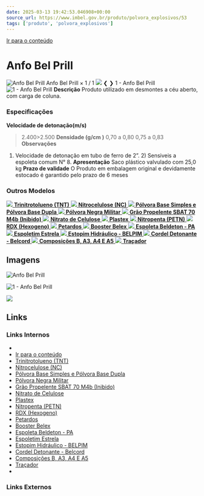```yaml
---
date: 2025-03-13 19:42:53.046908+00:00
source_url: https://www.imbel.gov.br/produto/polvora_explosivos/53
tags: ['produto', 'polvora_explosivos']
---
```


[](https://www.imbel.gov.br/produto/polvora_explosivos/53)
[Ir para o conteúdo](https://www.imbel.gov.br/produto/polvora_explosivos/53#conteudo)
# Anfo Bel Prill
![Anfo Bel Prill](https://www.imbel.gov.br/storage/produto/53-1680525370.png)
Anfo Bel Prill
×
1 / 1
![](https://www.imbel.gov.br/storage/produto/53-1680525370.png)
❮ ❯
1 - Anfo Bel Prill 
![1 - Anfo Bel Prill ](https://www.imbel.gov.br/storage/produto/53-1680525370.png)
**Descrição**
Produto utilizado em desmontes a céu aberto, com carga de coluna.
### Especificações
**Velocidade de detonação(m/s)**
> 2.400>2.500
**Densidade (g/cm )**
0,70 a 0,80 0,75 a 0,83
**Observações**
1) Velocidade de detonação em tubo de ferro de 2”. 2) Sensiveis a espoleta comum N° 8.
**Apresentação**
Saco plástico valvulado com 25,0 kg
**Prazo de validade**
O Produto em embalagem original e devidamente estocado é garantido pelo prazo de 6 meses
### Outros Modelos
[ ![](https://www.imbel.gov.br/storage/produto/32-1680523137.png) **Trinitrotolueno (TNT)** ](https://www.imbel.gov.br/produto/polvora_explosivos/32)
[ ![](https://www.imbel.gov.br/storage/produto/33-1680523207.png) **Nitrocelulose (NC)** ](https://www.imbel.gov.br/produto/polvora_explosivos/33)
[ ![](https://www.imbel.gov.br/storage/produto/34-1680523274.png) **Pólvora Base Simples e Pólvora Base Dupla** ](https://www.imbel.gov.br/produto/polvora_explosivos/34)
[ ![](https://www.imbel.gov.br/storage/produto/35-1680523316.png) **Pólvora Negra Militar** ](https://www.imbel.gov.br/produto/polvora_explosivos/35)
[ ![](https://www.imbel.gov.br/storage/produto/36-1680523550.png) **Grão Propelente SBAT 70 M4b (Inibido)** ](https://www.imbel.gov.br/produto/polvora_explosivos/36)
[ ![](https://www.imbel.gov.br/storage/produto/37-1680523604.png) **Nitrato de Celulose** ](https://www.imbel.gov.br/produto/polvora_explosivos/37)
[ ![](https://www.imbel.gov.br/storage/produto/38-1680523675.png) **Plastex** ](https://www.imbel.gov.br/produto/polvora_explosivos/38)
[ ![](https://www.imbel.gov.br/storage/produto/39-1680523730.png) **Nitropenta (PETN)** ](https://www.imbel.gov.br/produto/polvora_explosivos/39)
[ ![](https://www.imbel.gov.br/storage/produto/40-1680523794.png) **RDX (Hexogeno)** ](https://www.imbel.gov.br/produto/polvora_explosivos/40)
[ ![](https://www.imbel.gov.br/storage/produto/41-1680523832.png) **Petardos** ](https://www.imbel.gov.br/produto/polvora_explosivos/41)
[ ![](https://www.imbel.gov.br/storage/produto/42-1680523893.png) **Booster Belex** ](https://www.imbel.gov.br/produto/polvora_explosivos/42)
[ ![](https://www.imbel.gov.br/storage/produto/44-1680523960.png) **Espoleta Beldeton - PA** ](https://www.imbel.gov.br/produto/polvora_explosivos/44)
[ ![](https://www.imbel.gov.br/storage/produto/45-1680524039.png) **Espoletim Estrela** ](https://www.imbel.gov.br/produto/polvora_explosivos/45)
[ ![](https://www.imbel.gov.br/storage/produto/46-1680524137.png) **Estopim Hidráulico - BELPIM** ](https://www.imbel.gov.br/produto/polvora_explosivos/46)
[ ![](https://www.imbel.gov.br/storage/produto/47-1680524364.png) **Cordel Detonante - Belcord** ](https://www.imbel.gov.br/produto/polvora_explosivos/47)
[ ![](https://www.imbel.gov.br/storage/produto/49-1680524491.png) **Composições B, A3, A4 E A5** ](https://www.imbel.gov.br/produto/polvora_explosivos/49)
[ ![](https://www.imbel.gov.br/storage/produto/52-1680524705.png) **Traçador** ](https://www.imbel.gov.br/produto/polvora_explosivos/52)
[ ](https://www.imbel.gov.br/produto/polvora_explosivos/53#home)


## Imagens

![Anfo Bel Prill](https://www.imbel.gov.br/storage/produto/53-1680525370.png)

![1 - Anfo Bel Prill ](https://www.imbel.gov.br/storage/produto/53-1680525370.png)

![](https://www.imbel.gov.br/storage/produto/32-1680523137.png)



## Links

### Links Internos

- [](https://www.imbel.gov.br/produto/polvora_explosivos/53)
- [Ir para o conteúdo](https://www.imbel.gov.br/produto/polvora_explosivos/53#conteudo)
- [Trinitrotolueno (TNT)](https://www.imbel.gov.br/produto/polvora_explosivos/32)
- [Nitrocelulose (NC)](https://www.imbel.gov.br/produto/polvora_explosivos/33)
- [Pólvora Base Simples e Pólvora Base Dupla](https://www.imbel.gov.br/produto/polvora_explosivos/34)
- [Pólvora Negra Militar](https://www.imbel.gov.br/produto/polvora_explosivos/35)
- [Grão Propelente SBAT 70 M4b (Inibido)](https://www.imbel.gov.br/produto/polvora_explosivos/36)
- [Nitrato de Celulose](https://www.imbel.gov.br/produto/polvora_explosivos/37)
- [Plastex](https://www.imbel.gov.br/produto/polvora_explosivos/38)
- [Nitropenta (PETN)](https://www.imbel.gov.br/produto/polvora_explosivos/39)
- [RDX (Hexogeno)](https://www.imbel.gov.br/produto/polvora_explosivos/40)
- [Petardos](https://www.imbel.gov.br/produto/polvora_explosivos/41)
- [Booster Belex](https://www.imbel.gov.br/produto/polvora_explosivos/42)
- [Espoleta Beldeton - PA](https://www.imbel.gov.br/produto/polvora_explosivos/44)
- [Espoletim Estrela](https://www.imbel.gov.br/produto/polvora_explosivos/45)
- [Estopim Hidráulico - BELPIM](https://www.imbel.gov.br/produto/polvora_explosivos/46)
- [Cordel Detonante - Belcord](https://www.imbel.gov.br/produto/polvora_explosivos/47)
- [Composições B, A3, A4 E A5](https://www.imbel.gov.br/produto/polvora_explosivos/49)
- [Traçador](https://www.imbel.gov.br/produto/polvora_explosivos/52)
- [](https://www.imbel.gov.br/produto/polvora_explosivos/53#home)

### Links Externos


